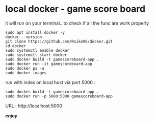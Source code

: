 # local docker - game score board 
it will run on your terminal.. to check if all the func are work properly


```
sudo apt install docker -y
docker --version
git clone https://github.com/Roiko96/docker.git
cd docker
sudo systemctl enable docker
sudo systemctl start docker
sudo docker build -t gamescoreboard-app .
sudo docker run -it gamescoreboard-app
sudo docker ps -a
sudo docker images
```
run with index on local host via port 5000 : 
```
sudo docker build -t gamescoreboard-app .
sudo docker run -p 5000:5000 gamescoreboard-app
```
URL : http://localhost:5000

***enjoy***
